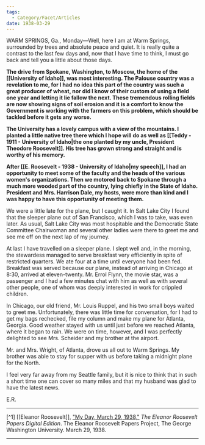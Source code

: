 ```yaml
---
tags:
  - Category/Facet/Articles
date: 1938-03-29
---
```

WARM SPRINGS, Ga., Monday—Well, here I am at Warm Springs, surrounded by trees and absolute peace and quiet. It is really quite a contrast to the last few days and, now that I have time to think, I must go back and tell you a little about those days.

**The drive from Spokane, Washington, to Moscow, the home of the [[University of Idaho]], was most interesting. The Palouse country was a revelation to me, for I had no idea this part of the country was such a great producer of wheat, nor did I know of their custom of using a field one year and letting it lie fallow the next. These tremendous rolling fields are now showing signs of soil erosion and it is a comfort to know the Government is working with the farmers on this problem, which should be tackled before it gets any worse.**

**The University has a lovely campus with a view of the mountains. I planted a little native tree there which I hope will do as well as [[Teddy - 1911 - University of Idaho|the one planted by my uncle, President Theodore Roosevelt]]. His tree has grown strong and straight and is worthy of his memory.**

**After [[E. Roosevelt - 1938 - University of Idaho|my speech]], I had an opportunity to meet some of the faculty and the heads of the various women's organizations. Then we motored back to Spokane through a much more wooded part of the country, lying chiefly in the State of Idaho. President and Mrs. Harrison Dale, my hosts, were more than kind and I was happy to have this opportunity of meeting them.**

We were a little late for the plane, but I caught it. In Salt Lake City I found that the sleeper plane out of San Francisco, which I was to take, was even later. As usual, Salt Lake City was most hospitable and the Democratic State Committee Chairwoman and several other ladies were there to greet me and see me off on the next lap of my journey.

At last I have travelled on a sleeper plane. I slept well and, in the morning, the stewardess managed to serve breakfast very efficiently in spite of restricted quarters. We ate four at a time until everyone had been fed. Breakfast was served because our plane, instead of arriving in Chicago at 8:30, arrived at eleven-twenty. Mr. Errol Flynn, the movie star, was a passenger and I had a few minutes chat with him as well as with several other people, one of whom was deeply interested in work for crippled children.

In Chicago, our old friend, Mr. Louis Ruppel, and his two small boys waited to greet me. Unfortunately, there was little time for conversation, for I had to get my bags rechecked, file my column and make my plane for Atlanta, Georgia. Good weather stayed with us until just before we reached Atlanta, where it began to rain. We were on time, however, and I was perfectly delighted to see Mrs. Scheider and my brother at the airport.

Mr. and Mrs. Wright, of Atlanta, drove us all out to Warm Springs. My brother was able to stay for supper with us before taking a midnight plane for the North.

I feel very far away from my Seattle family, but it is nice to think that in such a short time one can cover so many miles and that my husband was glad to have the latest news.

E.R.

---

[^1] [[Eleanor Roosevelt]], ["My Day, March 29, 1938,"](https://www2.gwu.edu/~erpapers/myday/displaydoc.cfm?_y=1938&_f=md054913) _The Eleanor Roosevelt Papers Digital Edition_. The Eleanor Roosevelt Papers Project, The George Washington University. March 29, 1938.

---